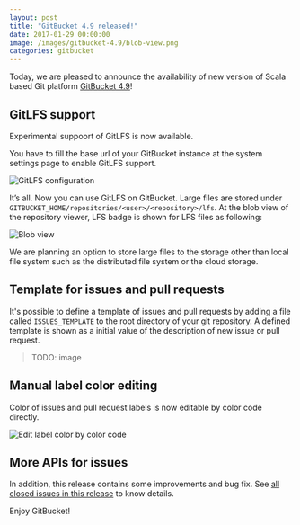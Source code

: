 ```yaml
---
layout: post
title: "GitBucket 4.9 released!"
date: 2017-01-29 00:00:00
image: /images/gitbucket-4.9/blob-view.png
categories: gitbucket
---
```


Today, we are pleased to announce the availability of new version of Scala based Git platform [GitBucket 4.9](https://github.com/gitbucket/gitbucket/releases/tag/4.9)!

## GitLFS support

Experimental suppoort of GitLFS is now available.

You have to fill the base url of your GitBucket instance at the system settings page to enable GitLFS support.

![GitLFS configuration]({{site.baseurl}}/images/gitbucket-4.9/baseurl.png)

It’s all. Now you can use GitLFS on GitBucket. Large files are stored under `GITBUCKET_HOME/repositories/<user>/<repository>/lfs`. At the blob view of the repository viewer, LFS badge is shown for LFS files as following:

![Blob view]({{site.baseurl}}/images/gitbucket-4.9/blob-view.png)

We are planning an option to store large files to the storage other than local file system such as the distributed file system or the cloud storage.

## Template for issues and pull requests

It's possible to define a template of issues and pull requests by adding a file called `ISSUES_TEMPLATE` to the root directory of your git repository. A defined template is shown as a initial value of the description of new issue or pull request.

> TODO: image

## Manual label color editing

Color of issues and pull request labels is now editable by color code directly.

![Edit label color by color code]({{site.baseurl}}/images/gitbucket-4.9/edit-label-color.png)

## More APIs for issues

In addition, this release contains some improvements and bug fix. See [all closed issues in this release](https://github.com/gitbucket/gitbucket/issues?q=is%3Aclosed+milestone%3A4.9) to know details.

Enjoy GitBucket!
